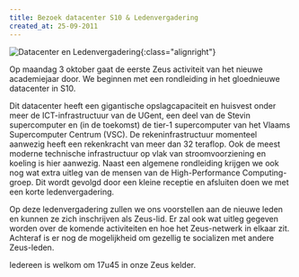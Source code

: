 ```yaml
---
title: Bezoek datacenter S10 & Ledenvergadering
created_at: 25-09-2011
---
```


![Datacenter en Ledenvergadering](https://zeus.ugent.be/wp-content/uploads/2011/09/poster_datacenter_small.png "Datacenter en Ledenvergadering"){:class="alignright"}

Op maandag 3 oktober gaat de eerste Zeus activiteit van het nieuwe academiejaar door. We beginnen met een rondleiding in het gloednieuwe datacenter in S10.

Dit datacenter heeft een gigantische opslagcapaciteit en huisvest onder meer de ICT-infrastructuur van de UGent, een deel van de Stevin supercomputer en (in de toekomst) de tier-1 supercomputer van het Vlaams Supercomputer Centrum (VSC). De rekeninfrastructuur momenteel aanwezig heeft een rekenkracht van meer dan 32 teraflop. Ook de meest moderne technische infrastructuur op vlak van stroomvoorziening en koeling is hier aanwezig. Naast een algemene rondleiding krijgen we ook nog wat extra uitleg van de mensen van de High-Performance Computing-groep. Dit wordt gevolgd door een kleine receptie en afsluiten doen we met een korte ledenvergadering.

Op deze ledenvergadering zullen we ons voorstellen aan de nieuwe leden en kunnen ze zich inschrijven als Zeus-lid. Er zal ook wat uitleg gegeven worden over de komende activiteiten en hoe het Zeus-netwerk in elkaar zit. Achteraf is er nog de mogelijkheid om gezellig te socializen met andere Zeus-leden.

Iedereen is welkom om 17u45 in onze Zeus kelder.
